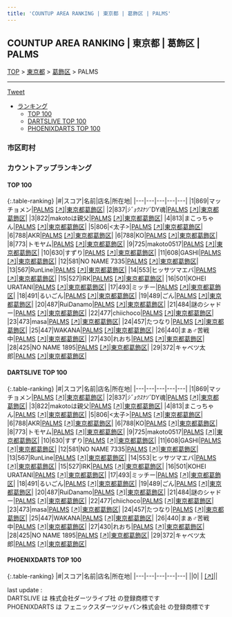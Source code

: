 ```yaml
---
title: 'COUNTUP AREA RANKING | 東京都 | 葛飾区 | PALMS'
---
```

## COUNTUP AREA RANKING | 東京都 | 葛飾区 | PALMS

[TOP](/darts/rank/) > [東京都](/darts/rank/東京都/) > [葛飾区](/darts/rank/東京都/葛飾区/) > PALMS

___

<a href="https://twitter.com/share?ref_src=twsrc%5Etfw" data-text="COUNTUP AREA RANKING | 東京都葛飾区PALMS" class="twitter-share-button" data-hashtags="DARTSLIVE,PHOENIXDARTS,darts,ダーツ" data-show-count="false">Tweet</a>

* [ランキング](#カウントアップランキング)
    * [TOP 100](#top-100)
    * [DARTSLIVE TOP 100](#dartslive-top-100)
    * [PHOENIXDARTS TOP 100](#phoenixdarts-top-100)

### 市区町村

<ul>

</ul>

### カウントアップランキング

#### TOP 100



{:.table-ranking}
|#|スコア|名前|店名|所在地|
|---|---|---|---|---|
|1|869|<span class="rank-name-dl">マッチョメン</span>|<a href="/darts/rank/shops/b3e73da2a9c6f7bf58d385ea46352d8f.html">PALMS</a> <a href="https://search.dartslive.com/jp/shop/b3e73da2a9c6f7bf58d385ea46352d8f">[↗]</a>|<a href="/darts/rank/東京都/葛飾区">東京都葛飾区</a>|
|2|837|<span class="rank-name-dl">*ｼﾞｮｳｽｹｿﾞ*DY魂</span>|<a href="/darts/rank/shops/b3e73da2a9c6f7bf58d385ea46352d8f.html">PALMS</a> <a href="https://search.dartslive.com/jp/shop/b3e73da2a9c6f7bf58d385ea46352d8f">[↗]</a>|<a href="/darts/rank/東京都/葛飾区">東京都葛飾区</a>|
|3|822|<span class="rank-name-dl">makotoは親父</span>|<a href="/darts/rank/shops/b3e73da2a9c6f7bf58d385ea46352d8f.html">PALMS</a> <a href="https://search.dartslive.com/jp/shop/b3e73da2a9c6f7bf58d385ea46352d8f">[↗]</a>|<a href="/darts/rank/東京都/葛飾区">東京都葛飾区</a>|
|4|813|<span class="rank-name-dl">まこっちゃん</span>|<a href="/darts/rank/shops/b3e73da2a9c6f7bf58d385ea46352d8f.html">PALMS</a> <a href="https://search.dartslive.com/jp/shop/b3e73da2a9c6f7bf58d385ea46352d8f">[↗]</a>|<a href="/darts/rank/東京都/葛飾区">東京都葛飾区</a>|
|5|806|<span class="rank-name-dl">&lt;太子&gt;</span>|<a href="/darts/rank/shops/b3e73da2a9c6f7bf58d385ea46352d8f.html">PALMS</a> <a href="https://search.dartslive.com/jp/shop/b3e73da2a9c6f7bf58d385ea46352d8f">[↗]</a>|<a href="/darts/rank/東京都/葛飾区">東京都葛飾区</a>|
|6|788|<span class="rank-name-dl">AKR</span>|<a href="/darts/rank/shops/b3e73da2a9c6f7bf58d385ea46352d8f.html">PALMS</a> <a href="https://search.dartslive.com/jp/shop/b3e73da2a9c6f7bf58d385ea46352d8f">[↗]</a>|<a href="/darts/rank/東京都/葛飾区">東京都葛飾区</a>|
|6|788|<span class="rank-name-dl">KO</span>|<a href="/darts/rank/shops/b3e73da2a9c6f7bf58d385ea46352d8f.html">PALMS</a> <a href="https://search.dartslive.com/jp/shop/b3e73da2a9c6f7bf58d385ea46352d8f">[↗]</a>|<a href="/darts/rank/東京都/葛飾区">東京都葛飾区</a>|
|8|773|<span class="rank-name-dl">トモヤム</span>|<a href="/darts/rank/shops/b3e73da2a9c6f7bf58d385ea46352d8f.html">PALMS</a> <a href="https://search.dartslive.com/jp/shop/b3e73da2a9c6f7bf58d385ea46352d8f">[↗]</a>|<a href="/darts/rank/東京都/葛飾区">東京都葛飾区</a>|
|9|725|<span class="rank-name-dl">makoto0517</span>|<a href="/darts/rank/shops/b3e73da2a9c6f7bf58d385ea46352d8f.html">PALMS</a> <a href="https://search.dartslive.com/jp/shop/b3e73da2a9c6f7bf58d385ea46352d8f">[↗]</a>|<a href="/darts/rank/東京都/葛飾区">東京都葛飾区</a>|
|10|630|<span class="rank-name-dl">すずり</span>|<a href="/darts/rank/shops/b3e73da2a9c6f7bf58d385ea46352d8f.html">PALMS</a> <a href="https://search.dartslive.com/jp/shop/b3e73da2a9c6f7bf58d385ea46352d8f">[↗]</a>|<a href="/darts/rank/東京都/葛飾区">東京都葛飾区</a>|
|11|608|<span class="rank-name-dl">GASHI</span>|<a href="/darts/rank/shops/b3e73da2a9c6f7bf58d385ea46352d8f.html">PALMS</a> <a href="https://search.dartslive.com/jp/shop/b3e73da2a9c6f7bf58d385ea46352d8f">[↗]</a>|<a href="/darts/rank/東京都/葛飾区">東京都葛飾区</a>|
|12|581|<span class="rank-name-dl">NO NAME 7335</span>|<a href="/darts/rank/shops/b3e73da2a9c6f7bf58d385ea46352d8f.html">PALMS</a> <a href="https://search.dartslive.com/jp/shop/b3e73da2a9c6f7bf58d385ea46352d8f">[↗]</a>|<a href="/darts/rank/東京都/葛飾区">東京都葛飾区</a>|
|13|567|<span class="rank-name-dl">RunLine</span>|<a href="/darts/rank/shops/b3e73da2a9c6f7bf58d385ea46352d8f.html">PALMS</a> <a href="https://search.dartslive.com/jp/shop/b3e73da2a9c6f7bf58d385ea46352d8f">[↗]</a>|<a href="/darts/rank/東京都/葛飾区">東京都葛飾区</a>|
|14|553|<span class="rank-name-dl">ヒッサツマエバ</span>|<a href="/darts/rank/shops/b3e73da2a9c6f7bf58d385ea46352d8f.html">PALMS</a> <a href="https://search.dartslive.com/jp/shop/b3e73da2a9c6f7bf58d385ea46352d8f">[↗]</a>|<a href="/darts/rank/東京都/葛飾区">東京都葛飾区</a>|
|15|527|<span class="rank-name-dl">IRK</span>|<a href="/darts/rank/shops/b3e73da2a9c6f7bf58d385ea46352d8f.html">PALMS</a> <a href="https://search.dartslive.com/jp/shop/b3e73da2a9c6f7bf58d385ea46352d8f">[↗]</a>|<a href="/darts/rank/東京都/葛飾区">東京都葛飾区</a>|
|16|501|<span class="rank-name-dl">KOHEI URATANI</span>|<a href="/darts/rank/shops/b3e73da2a9c6f7bf58d385ea46352d8f.html">PALMS</a> <a href="https://search.dartslive.com/jp/shop/b3e73da2a9c6f7bf58d385ea46352d8f">[↗]</a>|<a href="/darts/rank/東京都/葛飾区">東京都葛飾区</a>|
|17|493|<span class="rank-name-dl">ミッチー</span>|<a href="/darts/rank/shops/b3e73da2a9c6f7bf58d385ea46352d8f.html">PALMS</a> <a href="https://search.dartslive.com/jp/shop/b3e73da2a9c6f7bf58d385ea46352d8f">[↗]</a>|<a href="/darts/rank/東京都/葛飾区">東京都葛飾区</a>|
|18|491|<span class="rank-name-dl">るいごん</span>|<a href="/darts/rank/shops/b3e73da2a9c6f7bf58d385ea46352d8f.html">PALMS</a> <a href="https://search.dartslive.com/jp/shop/b3e73da2a9c6f7bf58d385ea46352d8f">[↗]</a>|<a href="/darts/rank/東京都/葛飾区">東京都葛飾区</a>|
|19|489|<span class="rank-name-dl">ごん</span>|<a href="/darts/rank/shops/b3e73da2a9c6f7bf58d385ea46352d8f.html">PALMS</a> <a href="https://search.dartslive.com/jp/shop/b3e73da2a9c6f7bf58d385ea46352d8f">[↗]</a>|<a href="/darts/rank/東京都/葛飾区">東京都葛飾区</a>|
|20|487|<span class="rank-name-dl">RuiDanamo</span>|<a href="/darts/rank/shops/b3e73da2a9c6f7bf58d385ea46352d8f.html">PALMS</a> <a href="https://search.dartslive.com/jp/shop/b3e73da2a9c6f7bf58d385ea46352d8f">[↗]</a>|<a href="/darts/rank/東京都/葛飾区">東京都葛飾区</a>|
|21|484|<span class="rank-name-dl">謎のシャドー</span>|<a href="/darts/rank/shops/b3e73da2a9c6f7bf58d385ea46352d8f.html">PALMS</a> <a href="https://search.dartslive.com/jp/shop/b3e73da2a9c6f7bf58d385ea46352d8f">[↗]</a>|<a href="/darts/rank/東京都/葛飾区">東京都葛飾区</a>|
|22|477|<span class="rank-name-dl">chiichoco</span>|<a href="/darts/rank/shops/b3e73da2a9c6f7bf58d385ea46352d8f.html">PALMS</a> <a href="https://search.dartslive.com/jp/shop/b3e73da2a9c6f7bf58d385ea46352d8f">[↗]</a>|<a href="/darts/rank/東京都/葛飾区">東京都葛飾区</a>|
|23|473|<span class="rank-name-dl">masa</span>|<a href="/darts/rank/shops/b3e73da2a9c6f7bf58d385ea46352d8f.html">PALMS</a> <a href="https://search.dartslive.com/jp/shop/b3e73da2a9c6f7bf58d385ea46352d8f">[↗]</a>|<a href="/darts/rank/東京都/葛飾区">東京都葛飾区</a>|
|24|457|<span class="rank-name-dl">たつなり</span>|<a href="/darts/rank/shops/b3e73da2a9c6f7bf58d385ea46352d8f.html">PALMS</a> <a href="https://search.dartslive.com/jp/shop/b3e73da2a9c6f7bf58d385ea46352d8f">[↗]</a>|<a href="/darts/rank/東京都/葛飾区">東京都葛飾区</a>|
|25|447|<span class="rank-name-dl">WAKANA</span>|<a href="/darts/rank/shops/b3e73da2a9c6f7bf58d385ea46352d8f.html">PALMS</a> <a href="https://search.dartslive.com/jp/shop/b3e73da2a9c6f7bf58d385ea46352d8f">[↗]</a>|<a href="/darts/rank/東京都/葛飾区">東京都葛飾区</a>|
|26|440|<span class="rank-name-dl">まぁ♂苦戦中</span>|<a href="/darts/rank/shops/b3e73da2a9c6f7bf58d385ea46352d8f.html">PALMS</a> <a href="https://search.dartslive.com/jp/shop/b3e73da2a9c6f7bf58d385ea46352d8f">[↗]</a>|<a href="/darts/rank/東京都/葛飾区">東京都葛飾区</a>|
|27|430|<span class="rank-name-dl">れおち</span>|<a href="/darts/rank/shops/b3e73da2a9c6f7bf58d385ea46352d8f.html">PALMS</a> <a href="https://search.dartslive.com/jp/shop/b3e73da2a9c6f7bf58d385ea46352d8f">[↗]</a>|<a href="/darts/rank/東京都/葛飾区">東京都葛飾区</a>|
|28|425|<span class="rank-name-dl">NO NAME 1895</span>|<a href="/darts/rank/shops/b3e73da2a9c6f7bf58d385ea46352d8f.html">PALMS</a> <a href="https://search.dartslive.com/jp/shop/b3e73da2a9c6f7bf58d385ea46352d8f">[↗]</a>|<a href="/darts/rank/東京都/葛飾区">東京都葛飾区</a>|
|29|372|<span class="rank-name-dl">キャベツ太郎</span>|<a href="/darts/rank/shops/b3e73da2a9c6f7bf58d385ea46352d8f.html">PALMS</a> <a href="https://search.dartslive.com/jp/shop/b3e73da2a9c6f7bf58d385ea46352d8f">[↗]</a>|<a href="/darts/rank/東京都/葛飾区">東京都葛飾区</a>|


#### DARTSLIVE TOP 100



{:.table-ranking}
|#|スコア|名前|店名|所在地|
|---|---|---|---|---|
|1|869|<span class="rank-name-dl">マッチョメン</span>|<a href="/darts/rank/shops/b3e73da2a9c6f7bf58d385ea46352d8f.html">PALMS</a> <a href="https://search.dartslive.com/jp/shop/b3e73da2a9c6f7bf58d385ea46352d8f">[↗]</a>|<a href="/darts/rank/東京都/葛飾区">東京都葛飾区</a>|
|2|837|<span class="rank-name-dl">*ｼﾞｮｳｽｹｿﾞ*DY魂</span>|<a href="/darts/rank/shops/b3e73da2a9c6f7bf58d385ea46352d8f.html">PALMS</a> <a href="https://search.dartslive.com/jp/shop/b3e73da2a9c6f7bf58d385ea46352d8f">[↗]</a>|<a href="/darts/rank/東京都/葛飾区">東京都葛飾区</a>|
|3|822|<span class="rank-name-dl">makotoは親父</span>|<a href="/darts/rank/shops/b3e73da2a9c6f7bf58d385ea46352d8f.html">PALMS</a> <a href="https://search.dartslive.com/jp/shop/b3e73da2a9c6f7bf58d385ea46352d8f">[↗]</a>|<a href="/darts/rank/東京都/葛飾区">東京都葛飾区</a>|
|4|813|<span class="rank-name-dl">まこっちゃん</span>|<a href="/darts/rank/shops/b3e73da2a9c6f7bf58d385ea46352d8f.html">PALMS</a> <a href="https://search.dartslive.com/jp/shop/b3e73da2a9c6f7bf58d385ea46352d8f">[↗]</a>|<a href="/darts/rank/東京都/葛飾区">東京都葛飾区</a>|
|5|806|<span class="rank-name-dl">&lt;太子&gt;</span>|<a href="/darts/rank/shops/b3e73da2a9c6f7bf58d385ea46352d8f.html">PALMS</a> <a href="https://search.dartslive.com/jp/shop/b3e73da2a9c6f7bf58d385ea46352d8f">[↗]</a>|<a href="/darts/rank/東京都/葛飾区">東京都葛飾区</a>|
|6|788|<span class="rank-name-dl">AKR</span>|<a href="/darts/rank/shops/b3e73da2a9c6f7bf58d385ea46352d8f.html">PALMS</a> <a href="https://search.dartslive.com/jp/shop/b3e73da2a9c6f7bf58d385ea46352d8f">[↗]</a>|<a href="/darts/rank/東京都/葛飾区">東京都葛飾区</a>|
|6|788|<span class="rank-name-dl">KO</span>|<a href="/darts/rank/shops/b3e73da2a9c6f7bf58d385ea46352d8f.html">PALMS</a> <a href="https://search.dartslive.com/jp/shop/b3e73da2a9c6f7bf58d385ea46352d8f">[↗]</a>|<a href="/darts/rank/東京都/葛飾区">東京都葛飾区</a>|
|8|773|<span class="rank-name-dl">トモヤム</span>|<a href="/darts/rank/shops/b3e73da2a9c6f7bf58d385ea46352d8f.html">PALMS</a> <a href="https://search.dartslive.com/jp/shop/b3e73da2a9c6f7bf58d385ea46352d8f">[↗]</a>|<a href="/darts/rank/東京都/葛飾区">東京都葛飾区</a>|
|9|725|<span class="rank-name-dl">makoto0517</span>|<a href="/darts/rank/shops/b3e73da2a9c6f7bf58d385ea46352d8f.html">PALMS</a> <a href="https://search.dartslive.com/jp/shop/b3e73da2a9c6f7bf58d385ea46352d8f">[↗]</a>|<a href="/darts/rank/東京都/葛飾区">東京都葛飾区</a>|
|10|630|<span class="rank-name-dl">すずり</span>|<a href="/darts/rank/shops/b3e73da2a9c6f7bf58d385ea46352d8f.html">PALMS</a> <a href="https://search.dartslive.com/jp/shop/b3e73da2a9c6f7bf58d385ea46352d8f">[↗]</a>|<a href="/darts/rank/東京都/葛飾区">東京都葛飾区</a>|
|11|608|<span class="rank-name-dl">GASHI</span>|<a href="/darts/rank/shops/b3e73da2a9c6f7bf58d385ea46352d8f.html">PALMS</a> <a href="https://search.dartslive.com/jp/shop/b3e73da2a9c6f7bf58d385ea46352d8f">[↗]</a>|<a href="/darts/rank/東京都/葛飾区">東京都葛飾区</a>|
|12|581|<span class="rank-name-dl">NO NAME 7335</span>|<a href="/darts/rank/shops/b3e73da2a9c6f7bf58d385ea46352d8f.html">PALMS</a> <a href="https://search.dartslive.com/jp/shop/b3e73da2a9c6f7bf58d385ea46352d8f">[↗]</a>|<a href="/darts/rank/東京都/葛飾区">東京都葛飾区</a>|
|13|567|<span class="rank-name-dl">RunLine</span>|<a href="/darts/rank/shops/b3e73da2a9c6f7bf58d385ea46352d8f.html">PALMS</a> <a href="https://search.dartslive.com/jp/shop/b3e73da2a9c6f7bf58d385ea46352d8f">[↗]</a>|<a href="/darts/rank/東京都/葛飾区">東京都葛飾区</a>|
|14|553|<span class="rank-name-dl">ヒッサツマエバ</span>|<a href="/darts/rank/shops/b3e73da2a9c6f7bf58d385ea46352d8f.html">PALMS</a> <a href="https://search.dartslive.com/jp/shop/b3e73da2a9c6f7bf58d385ea46352d8f">[↗]</a>|<a href="/darts/rank/東京都/葛飾区">東京都葛飾区</a>|
|15|527|<span class="rank-name-dl">IRK</span>|<a href="/darts/rank/shops/b3e73da2a9c6f7bf58d385ea46352d8f.html">PALMS</a> <a href="https://search.dartslive.com/jp/shop/b3e73da2a9c6f7bf58d385ea46352d8f">[↗]</a>|<a href="/darts/rank/東京都/葛飾区">東京都葛飾区</a>|
|16|501|<span class="rank-name-dl">KOHEI URATANI</span>|<a href="/darts/rank/shops/b3e73da2a9c6f7bf58d385ea46352d8f.html">PALMS</a> <a href="https://search.dartslive.com/jp/shop/b3e73da2a9c6f7bf58d385ea46352d8f">[↗]</a>|<a href="/darts/rank/東京都/葛飾区">東京都葛飾区</a>|
|17|493|<span class="rank-name-dl">ミッチー</span>|<a href="/darts/rank/shops/b3e73da2a9c6f7bf58d385ea46352d8f.html">PALMS</a> <a href="https://search.dartslive.com/jp/shop/b3e73da2a9c6f7bf58d385ea46352d8f">[↗]</a>|<a href="/darts/rank/東京都/葛飾区">東京都葛飾区</a>|
|18|491|<span class="rank-name-dl">るいごん</span>|<a href="/darts/rank/shops/b3e73da2a9c6f7bf58d385ea46352d8f.html">PALMS</a> <a href="https://search.dartslive.com/jp/shop/b3e73da2a9c6f7bf58d385ea46352d8f">[↗]</a>|<a href="/darts/rank/東京都/葛飾区">東京都葛飾区</a>|
|19|489|<span class="rank-name-dl">ごん</span>|<a href="/darts/rank/shops/b3e73da2a9c6f7bf58d385ea46352d8f.html">PALMS</a> <a href="https://search.dartslive.com/jp/shop/b3e73da2a9c6f7bf58d385ea46352d8f">[↗]</a>|<a href="/darts/rank/東京都/葛飾区">東京都葛飾区</a>|
|20|487|<span class="rank-name-dl">RuiDanamo</span>|<a href="/darts/rank/shops/b3e73da2a9c6f7bf58d385ea46352d8f.html">PALMS</a> <a href="https://search.dartslive.com/jp/shop/b3e73da2a9c6f7bf58d385ea46352d8f">[↗]</a>|<a href="/darts/rank/東京都/葛飾区">東京都葛飾区</a>|
|21|484|<span class="rank-name-dl">謎のシャドー</span>|<a href="/darts/rank/shops/b3e73da2a9c6f7bf58d385ea46352d8f.html">PALMS</a> <a href="https://search.dartslive.com/jp/shop/b3e73da2a9c6f7bf58d385ea46352d8f">[↗]</a>|<a href="/darts/rank/東京都/葛飾区">東京都葛飾区</a>|
|22|477|<span class="rank-name-dl">chiichoco</span>|<a href="/darts/rank/shops/b3e73da2a9c6f7bf58d385ea46352d8f.html">PALMS</a> <a href="https://search.dartslive.com/jp/shop/b3e73da2a9c6f7bf58d385ea46352d8f">[↗]</a>|<a href="/darts/rank/東京都/葛飾区">東京都葛飾区</a>|
|23|473|<span class="rank-name-dl">masa</span>|<a href="/darts/rank/shops/b3e73da2a9c6f7bf58d385ea46352d8f.html">PALMS</a> <a href="https://search.dartslive.com/jp/shop/b3e73da2a9c6f7bf58d385ea46352d8f">[↗]</a>|<a href="/darts/rank/東京都/葛飾区">東京都葛飾区</a>|
|24|457|<span class="rank-name-dl">たつなり</span>|<a href="/darts/rank/shops/b3e73da2a9c6f7bf58d385ea46352d8f.html">PALMS</a> <a href="https://search.dartslive.com/jp/shop/b3e73da2a9c6f7bf58d385ea46352d8f">[↗]</a>|<a href="/darts/rank/東京都/葛飾区">東京都葛飾区</a>|
|25|447|<span class="rank-name-dl">WAKANA</span>|<a href="/darts/rank/shops/b3e73da2a9c6f7bf58d385ea46352d8f.html">PALMS</a> <a href="https://search.dartslive.com/jp/shop/b3e73da2a9c6f7bf58d385ea46352d8f">[↗]</a>|<a href="/darts/rank/東京都/葛飾区">東京都葛飾区</a>|
|26|440|<span class="rank-name-dl">まぁ♂苦戦中</span>|<a href="/darts/rank/shops/b3e73da2a9c6f7bf58d385ea46352d8f.html">PALMS</a> <a href="https://search.dartslive.com/jp/shop/b3e73da2a9c6f7bf58d385ea46352d8f">[↗]</a>|<a href="/darts/rank/東京都/葛飾区">東京都葛飾区</a>|
|27|430|<span class="rank-name-dl">れおち</span>|<a href="/darts/rank/shops/b3e73da2a9c6f7bf58d385ea46352d8f.html">PALMS</a> <a href="https://search.dartslive.com/jp/shop/b3e73da2a9c6f7bf58d385ea46352d8f">[↗]</a>|<a href="/darts/rank/東京都/葛飾区">東京都葛飾区</a>|
|28|425|<span class="rank-name-dl">NO NAME 1895</span>|<a href="/darts/rank/shops/b3e73da2a9c6f7bf58d385ea46352d8f.html">PALMS</a> <a href="https://search.dartslive.com/jp/shop/b3e73da2a9c6f7bf58d385ea46352d8f">[↗]</a>|<a href="/darts/rank/東京都/葛飾区">東京都葛飾区</a>|
|29|372|<span class="rank-name-dl">キャベツ太郎</span>|<a href="/darts/rank/shops/b3e73da2a9c6f7bf58d385ea46352d8f.html">PALMS</a> <a href="https://search.dartslive.com/jp/shop/b3e73da2a9c6f7bf58d385ea46352d8f">[↗]</a>|<a href="/darts/rank/東京都/葛飾区">東京都葛飾区</a>|


#### PHOENIXDARTS TOP 100



{:.table-ranking}
|#|スコア|名前|店名|所在地|
|---|---|---|---|---|
||0|<span class="rank-name-dl"> </span>|<a href="/darts/rank/shops/.html"></a> <a href="">[↗]</a>|<a href="/darts/rank//"></a>|


<div class="footer border-top border-gray-light mt-5 pt-3 text-right text-gray">
    last update : <span style="font-weight: italic" id="foot_last_modified"></span><br />
    DARTSLIVE は 株式会社ダーツライブ社 の登録商標です<br />
    PHOENIXDARTS は フェニックスダーツジャパン株式会社 の登録商標です<br />
</div>

<script src="https://cdnjs.cloudflare.com/ajax/libs/jquery.tablesorter/2.31.3/js/jquery.tablesorter.min.js" integrity="sha512-qzgd5cYSZcosqpzpn7zF2ZId8f/8CHmFKZ8j7mU4OUXTNRd5g+ZHBPsgKEwoqxCtdQvExE5LprwwPAgoicguNg==" crossorigin="anonymous" referrerpolicy="no-referrer"></script>
<link rel="stylesheet" href="https://cdnjs.cloudflare.com/ajax/libs/jquery.tablesorter/2.31.3/css/theme.default.min.css" integrity="sha512-wghhOJkjQX0Lh3NSWvNKeZ0ZpNn+SPVXX1Qyc9OCaogADktxrBiBdKGDoqVUOyhStvMBmJQ8ZdMHiR3wuEq8+w==" crossorigin="anonymous" referrerpolicy="no-referrer" />
<script>
$(function() {
    $(".table-ranking").tablesorter({sortList:[[0, 0]]});
    $("#foot_last_modified").text(formatDate(new Date(document.lastModified), 'yyyy-MM-dd HH:mm:ss'));
});
</script>

<script async src="https://platform.twitter.com/widgets.js" charset="utf-8"></script>